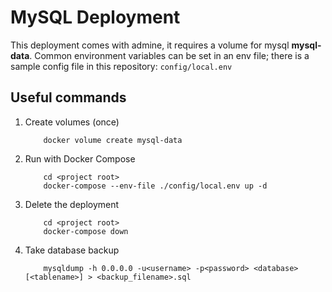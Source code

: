 # MySQL Deployment

This deployment comes with admine, it requires a volume for mysql **mysql-data**. Common environment variables can be set in an env file; there is a sample config file in this repository: `config/local.env`

## Useful commands

1. Create volumes (once)

    ```shell
        docker volume create mysql-data
    ```

1. Run with Docker Compose

    ```shell
        cd <project root>
        docker-compose --env-file ./config/local.env up -d
    ```

1. Delete the deployment

    ```shell
        cd <project root>
        docker-compose down
    ```

1. Take database backup

   ```shell
       mysqldump -h 0.0.0.0 -u<username> -p<password> <database> [<tablename>] > <backup_filename>.sql
